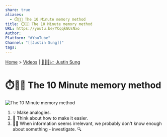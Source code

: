 ```yaml
---
share: true
aliases:
  - ⏱️🧠🐘 The 10 Minute memory method
title: ⏱️🧠🐘 The 10 Minute memory method
URL: https://youtu.be/YCqqkGUsNxo
Author: 
Platform: "#YouTube"
Channel: "[[Justin Sung]]"
tags: 
---
```

[Home](../index.md) > [Videos](./index.md) | [🧠👨‍🎓📈 Justin Sung](../people/justin-sung.md)  
# ⏱️🧠🐘 The 10 Minute memory method  
![The 10 Minute memory method](https://youtu.be/YCqqkGUsNxo)  
  
 1. 💡 Make analogies.  
 2. 🤔 Think about how to make it easier.  
 3. 🕵️‍♀️ When information seems irrelevant, we probably don't know enough about something - investigate. 🔍